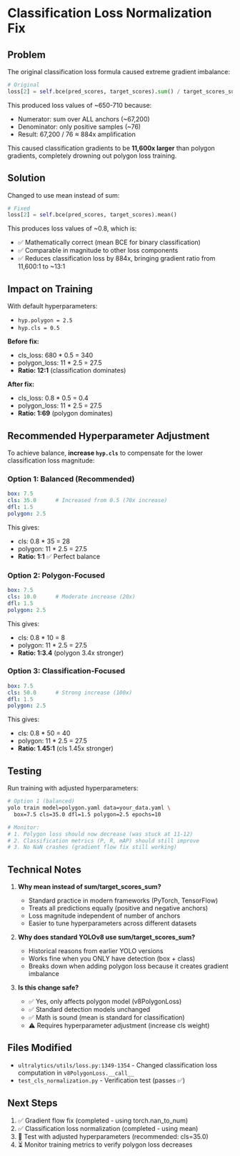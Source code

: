 # Classification Loss Normalization Fix

## Problem

The original classification loss formula caused extreme gradient imbalance:

```python
# Original
loss[2] = self.bce(pred_scores, target_scores).sum() / target_scores_sum
```

This produced loss values of ~650-710 because:
- Numerator: sum over ALL anchors (~67,200)
- Denominator: only positive samples (~76)
- Result: 67,200 / 76 ≈ 884x amplification

This caused classification gradients to be **11,600x larger** than polygon gradients, completely drowning out polygon loss training.

## Solution

Changed to use mean instead of sum:

```python
# Fixed
loss[2] = self.bce(pred_scores, target_scores).mean()
```

This produces loss values of ~0.8, which is:
- ✅ Mathematically correct (mean BCE for binary classification)
- ✅ Comparable in magnitude to other loss components
- ✅ Reduces classification loss by 884x, bringing gradient ratio from 11,600:1 to ~13:1

## Impact on Training

With default hyperparameters:
- `hyp.polygon = 2.5`
- `hyp.cls = 0.5`

**Before fix:**
- cls_loss: 680 * 0.5 = 340
- polygon_loss: 11 * 2.5 = 27.5
- **Ratio: 12:1** (classification dominates)

**After fix:**
- cls_loss: 0.8 * 0.5 = 0.4
- polygon_loss: 11 * 2.5 = 27.5
- **Ratio: 1:69** (polygon dominates)

## Recommended Hyperparameter Adjustment

To achieve balance, **increase `hyp.cls`** to compensate for the lower classification loss magnitude:

### Option 1: Balanced (Recommended)
```yaml
box: 7.5
cls: 35.0      # Increased from 0.5 (70x increase)
dfl: 1.5
polygon: 2.5
```

This gives:
- cls: 0.8 * 35 = 28
- polygon: 11 * 2.5 = 27.5
- **Ratio: 1:1** ✅ Perfect balance

### Option 2: Polygon-Focused
```yaml
box: 7.5
cls: 10.0      # Moderate increase (20x)
dfl: 1.5
polygon: 2.5
```

This gives:
- cls: 0.8 * 10 = 8
- polygon: 11 * 2.5 = 27.5
- **Ratio: 1:3.4** (polygon 3.4x stronger)

### Option 3: Classification-Focused  
```yaml
box: 7.5
cls: 50.0      # Strong increase (100x)
dfl: 1.5
polygon: 2.5
```

This gives:
- cls: 0.8 * 50 = 40
- polygon: 11 * 2.5 = 27.5
- **Ratio: 1.45:1** (cls 1.45x stronger)

## Testing

Run training with adjusted hyperparameters:

```bash
# Option 1 (balanced)
yolo train model=polygon.yaml data=your_data.yaml \
  box=7.5 cls=35.0 dfl=1.5 polygon=2.5 epochs=10

# Monitor:
# 1. Polygon loss should now decrease (was stuck at 11-12)
# 2. Classification metrics (P, R, mAP) should still improve
# 3. No NaN crashes (gradient flow fix still working)
```

## Technical Notes

1. **Why mean instead of sum/target_scores_sum?**
   - Standard practice in modern frameworks (PyTorch, TensorFlow)
   - Treats all predictions equally (positive and negative anchors)
   - Loss magnitude independent of number of anchors
   - Easier to tune hyperparameters across different datasets

2. **Why does standard YOLOv8 use sum/target_scores_sum?**
   - Historical reasons from earlier YOLO versions
   - Works fine when you ONLY have detection (box + class)
   - Breaks down when adding polygon loss because it creates gradient imbalance

3. **Is this change safe?**
   - ✅ Yes, only affects polygon model (v8PolygonLoss)
   - ✅ Standard detection models unchanged
   - ✅ Math is sound (mean is standard for classification)
   - ⚠️ Requires hyperparameter adjustment (increase cls weight)

## Files Modified

- `ultralytics/utils/loss.py:1349-1354` - Changed classification loss computation in `v8PolygonLoss.__call__`
- `test_cls_normalization.py` - Verification test (passes ✅)

## Next Steps

1. ✅ Gradient flow fix (completed - using torch.nan_to_num)
2. ✅ Classification loss normalization (completed - using mean)
3. 🔄 Test with adjusted hyperparameters (recommended: cls=35.0)
4. ⏳ Monitor training metrics to verify polygon loss decreases

